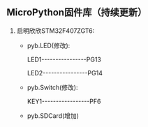 ## MicroPython固件库（持续更新）

1. 启明欣欣STM32F407ZGT6: 

   - pyb.LED(修改):			  

     LED1----------------PG13

     LED2----------------PG14
   
   - pyb.Switch(修改):
   
     KEY1-----------------PF6
   
   - pyb.SDCard(增加)